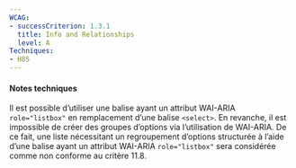 ```yaml
---
WCAG: 
- successCriterion: 1.3.1
  title: Info and Relationships
  level: A
Techniques:
- H85
---
```


#### Notes techniques

Il est possible d’utiliser une balise ayant un attribut WAI-ARIA `role="listbox"` en remplacement d’une balise `<select>`. En revanche, il est impossible de créer des groupes d’options via l’utilisation de WAI-ARIA. De ce fait, une liste nécessitant un regroupement d’options structurée à l’aide d’une balise ayant un attribut WAI-ARIA `role="listbox"` sera considérée comme non conforme au critère 11.8.